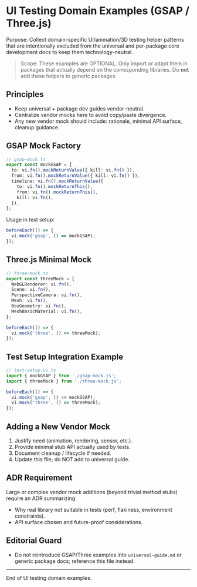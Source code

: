 # UI Testing Domain Examples (GSAP / Three.js)

Purpose: Collect domain-specific UI/animation/3D testing helper patterns that are intentionally excluded from the universal and per-package core development docs to keep them technology-neutral.

> Scope: These examples are OPTIONAL. Only import or adapt them in packages that actually depend on the corresponding libraries. Do **not** add these helpers to generic packages.

## Principles

- Keep universal + package dev guides vendor-neutral.
- Centralize vendor mocks here to avoid copy/paste divergence.
- Any new vendor mock should include: rationale, minimal API surface, cleanup guidance.

## GSAP Mock Factory

```ts
// gsap-mock.ts
export const mockGSAP = {
  to: vi.fn().mockReturnValue({ kill: vi.fn() }),
  from: vi.fn().mockReturnValue({ kill: vi.fn() }),
  timeline: vi.fn().mockReturnValue({
    to: vi.fn().mockReturnThis(),
    from: vi.fn().mockReturnThis(),
    kill: vi.fn(),
  }),
};
```

Usage in test setup:

```ts
beforeEach(() => {
  vi.mock('gsap', () => mockGSAP);
});
```

## Three.js Minimal Mock

```ts
// three-mock.ts
export const threeMock = {
  WebGLRenderer: vi.fn(),
  Scene: vi.fn(),
  PerspectiveCamera: vi.fn(),
  Mesh: vi.fn(),
  BoxGeometry: vi.fn(),
  MeshBasicMaterial: vi.fn(),
};

beforeEach(() => {
  vi.mock('three', () => threeMock);
});
```

## Test Setup Integration Example

```ts
// test-setup.ui.ts
import { mockGSAP } from './gsap-mock.js';
import { threeMock } from './three-mock.js';

beforeEach(() => {
  vi.mock('gsap', () => mockGSAP);
  vi.mock('three', () => threeMock);
});
```

## Adding a New Vendor Mock

1. Justify need (animation, rendering, sensor, etc.).
2. Provide minimal stub API actually used by tests.
3. Document cleanup / lifecycle if needed.
4. Update this file; do NOT add to universal guide.

## ADR Requirement

Large or complex vendor mock additions (beyond trivial method stubs) require an ADR summarizing:

- Why real library not suitable in tests (perf, flakiness, environment constraints).
- API surface chosen and future-proof considerations.

## Editorial Guard

- Do not reintroduce GSAP/Three examples into `universal-guide.md` or generic package docs; reference this file instead.

---

End of UI testing domain examples.

